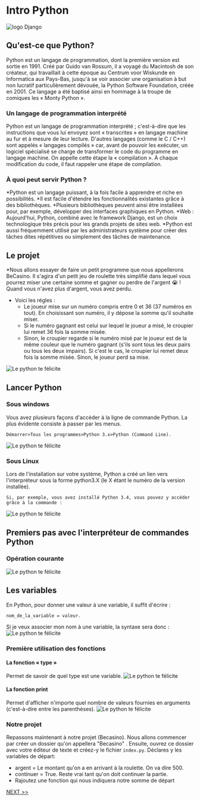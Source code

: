 # Intro Python

![logo Django](../assets/python.png)

## Qu'est-ce que Python? 
Python est un langage de programmation, dont la première version est sortie en 1991. Créé par      Guido van Rossum, il a voyagé du Macintosh de son créateur, qui travaillait à cette époque au      Centrum voor Wiskunde en Informatica aux Pays-Bas, jusqu'à se voir associer une organisation à     but non lucratif particulièrement dévouée, la Python Software Foundation, créée en 2001. Ce        langage a été baptisé ainsi en hommage à la troupe de comiques les « Monty Python ».

### Un langage de programmation interprété
 Python est un langage de programmation interprété ; c'est-à-dire que les instructions que vous lui envoyez sont « transcrites » en langage machine au fur et à mesure de leur lecture.
 D'autres langages (comme le C / C++) sont appelés « langages compilés » car, avant de pouvoir les exécuter, un logiciel spécialisé se charge de transformer le code du programme en langage machine. On appelle cette étape la « compilation ». À chaque modification du code, il faut rappeler une étape de compilation.

### À quoi peut servir Python ?
 *Python est un langage puissant, à la fois facile à apprendre et riche en possibilités.
 *Il est facile d'étendre les fonctionnalités existantes grâce à des bibliothèques.
 *Plusieurs bibliothèques peuvent ainsi être installées pour, par exemple, développer des interfaces graphiques en Python.
*Web : Aujourd'hui, Python, combiné avec le framework Django, est un choix technologique très précis    pour les grands projets de sites web.
*Python est aussi fréquemment utilisé par les administrateurs système pour créer des tâches dites   répétitives ou simplement des tâches de maintenance.

## Le projet 
  *Nous allons essayer de faire un petit programme que nous appellerons BeCasino. Il s'agira d'un petit jeu de roulette très simplifié dans lequel vous pourrez miser une certaine somme et gagner ou perdre de l'argent :sob: ! Quand vous n'avez plus d'argent, vous avez perdu.
  * Voici les régles : 
     - Le joueur mise sur un numéro compris entre 0 et 36 (37 numéros en tout). En choisissant son numéro, il y dépose la somme qu'il souhaite miser.
     - Si le numéro gagnant est celui sur lequel le joueur a misé, le croupier lui remet 36 fois la somme misée.
     - Sinon, le croupier regarde si le numéro misé par le joueur est de la même couleur que le  numéro gagnant (s'ils sont tous les deux pairs ou tous les deux impairs). Si c'est le cas, le croupier lui remet deux fois la somme misée. Sinon, le joueur perd sa mise.

![Le python te félicite](../assets/casi.gif)
## Lancer Python
    
### Sous windows

Vous avez plusieurs façons d'accéder à la ligne de commande Python. La plus évidente consiste à passer par les menus.

    Démarrer>Tous les programmes>Python 3.x>Python (Command Line).

![Le python te félicite](../assets/wind.jpg)

### Sous Linux

Lors de l'installation sur votre système, Python a créé un lien vers l'interpréteur sous la forme python3.X (le X étant le numéro de la version installée).

    Si, par exemple, vous avez installé Python 3.4, vous pouvez y accéder grâce à la commande :
![Le python te félicite](../assets/capture.png)

## Premiers pas avec l'interpréteur de commandes Python

### Opération courante 

![Le python te félicite](../assets/calcul.png)

## Les variables 
En Python, pour donner une valeur à une variable, il suffit d'écrire :

    nom_de_la_variable = valeur.

Si je veux associer mon nom à une variable, la syntaxe sera donc :
![Le python te félicite](../assets/pierre.png)
### Première utilisation des fonctions
#### La fonction « type »
Permet de savoir de quel type est une variable.
![Le python te félicite](../assets/type.png)

#### La fonction print
 Permet d'afficher n'importe quel nombre de valeurs fournies en arguments (c'est-à-dire entre les parenthèses). 
 ![Le python te félicite](../assets/print.png)

### Notre projet
Repassons maintenant à notre projet (Becasino). Nous allons commencer par créer un dossier qu'on appellera "Becasino" . Ensuite, ouvrez ce dossier avec votre éditeur de texte et créez-y le fichier `index.py`.
    Déclares y les variables de départ: 

- argent = Le montant qu'on a en arrivant à la roulette. On va dire 500.
- continuer = True. Reste vrai tant qu'on doit continuer la partie.
- Rajoutez une fonction qui nous indiquera notre somme de départ

 <a href="python2.md">NEXT >> </a>
